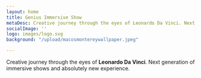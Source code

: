 ```yaml
---
layout: home
title: Genius Immersive Show
metaDesc: Creative journey through the eyes of Leonardo Da Vinci. Next generation of immersive shows and absolutely new experience.
socialImage: ''
logo: images/logo.svg
background: "/upload/macosmontereywallpaper.jpeg"

---
```

Creative journey through the eyes of **Leonardo Da Vinci**. Next generation of immersive shows and absolutely new experience.
